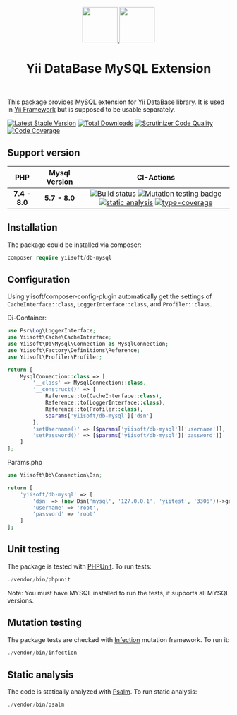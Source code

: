 <p align="center">
    <a href="https://github.com/yiisoft" target="_blank">
        <img src="https://avatars0.githubusercontent.com/u/993323" height="80px">
    </a>
    <a href="https://www.mysql.com/" target="_blank">
        <img src="https://labs.mysql.com/common/logos/mysql-logo.svg" height="80px">
    </a>
    <h1 align="center">Yii DataBase MySQL Extension</h1>
    <br>
</p>

This package provides [MySQL] extension for [Yii DataBase] library.
It is used in [Yii Framework] but is supposed to be usable separately.

[MySQL]: https://www.mysql.com/
[Yii DataBase]: https://github.com/yiisoft/db
[Yii Framework]: https://www.yiiframework.com/

[![Latest Stable Version](https://poser.pugx.org/yiisoft/db-mysql/v/stable.png)](https://packagist.org/packages/yiisoft/db-mysql)
[![Total Downloads](https://poser.pugx.org/yiisoft/db-mysql/downloads.png)](https://packagist.org/packages/yiisoft/db-mysql)
[![Scrutinizer Code Quality](https://scrutinizer-ci.com/g/yiisoft/db-mysql/badges/quality-score.png?b=master)](https://scrutinizer-ci.com/g/yiisoft/db-mysql/?branch=master)
[![Code Coverage](https://scrutinizer-ci.com/g/yiisoft/db-mysql/badges/coverage.png?b=master)](https://scrutinizer-ci.com/g/yiisoft/db-mysql/?branch=master)


## Support version

|  PHP | Mysql Version            |  CI-Actions
|:----:|:------------------------:|:---:|
|**7.4 - 8.0**| **5.7 - 8.0**|[![Build status](https://github.com/yiisoft/db-mysql/workflows/build/badge.svg)](https://github.com/yiisoft/db-mysql/actions?query=workflow%3Abuild) [![Mutation testing badge](https://img.shields.io/endpoint?style=flat&url=https%3A%2F%2Fbadge-api.stryker-mutator.io%2Fgithub.com%2Fyiisoft%2Fdb-mysql%2Fmaster)](https://dashboard.stryker-mutator.io/reports/github.com/yiisoft/db-mysql/master) [![static analysis](https://github.com/yiisoft/db-mysql/workflows/static%20analysis/badge.svg)](https://github.com/yiisoft/db-mysql/actions?query=workflow%3A%22static+analysis%22) [![type-coverage](https://shepherd.dev/github/yiisoft/db-mysql/coverage.svg)](https://shepherd.dev/github/yiisoft/db-mysql)


## Installation

The package could be installed via composer:

```php
composer require yiisoft/db-mysql
```

## Configuration

Using yiisoft/composer-config-plugin automatically get the settings of `CacheInterface::class`, `LoggerInterface::class`, and `Profiler::class`.

Di-Container:

```php
use Psr\Log\LoggerInterface;
use Yiisoft\Cache\CacheInterface;
use Yiisoft\Db\Mysql\Connection as MysqlConnection;
use Yiisoft\Factory\Definitions\Reference;
use Yiisoft\Profiler\Profiler;

return [
    MysqlConnection::class => [
        '__class' => MysqlConnection::class,
        '__construct()' => [
            Reference::to(CacheInterface::class),
            Reference::to(LoggerInterface::class),
            Reference::to(Profiler::class),
            $params['yiisoft/db-mysql']['dsn']
        ],
        'setUsername()' => [$params['yiisoft/db-mysql']['username']],
        'setPassword()' => [$params['yiisoft/db-mysql']['password']]
    ]
];
```

Params.php

```php
use Yiisoft\Db\Connection\Dsn;

return [
    'yiisoft/db-mysql' => [
        'dsn' => (new Dsn('mysql', '127.0.0.1', 'yiitest', '3306'))->getDsn(),
        'username' => 'root',
        'password' => 'root'
    ]
];
```

## Unit testing

The package is tested with [PHPUnit](https://phpunit.de/). To run tests:

```php
./vendor/bin/phpunit
```

Note: You must have MYSQL installed to run the tests, it supports all MYSQL versions.

## Mutation testing

The package tests are checked with [Infection](https://infection.github.io/) mutation framework. To run it:

```php
./vendor/bin/infection
```

## Static analysis

The code is statically analyzed with [Psalm](https://psalm.dev/docs/). To run static analysis:

```php
./vendor/bin/psalm
```
